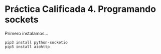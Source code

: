 # Práctica Calificada 4. Programando sockets

Primero instalamos... 

```
pip3 install python-socketio
pip3 install aiohttp
```

